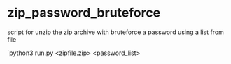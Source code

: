 # zip_password_bruteforce
script for unzip the zip archive with bruteforce a password using a list from file

`python3 run.py <zipfile.zip> <password_list>
